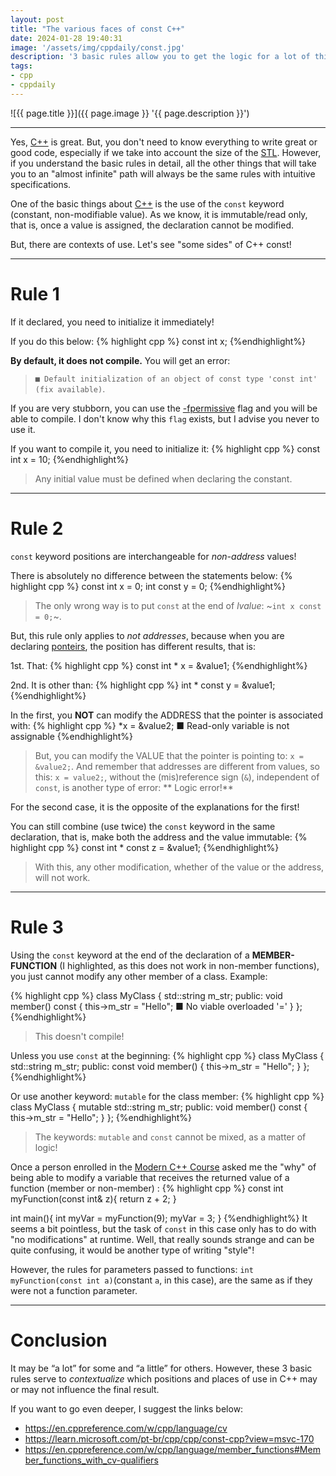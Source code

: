 ```yaml
---
layout: post
title: "The various faces of const C++"
date: 2024-01-28 19:40:31
image: '/assets/img/cppdaily/const.jpg'
description: '3 basic rules allow you to get the logic for a lot of things!'
tags:
- cpp
- cppdaily
---
```


![{{ page.title }}]({{ page.image }} '{{ page.description }}')

---

Yes, [C++](https://terminalroot.com/tags#cpp) is great. But, you don't need to know everything to write great or good code, especially if we take into account the size of the [STL](https://en.wikipedia.org/wiki/Standard_Template_Library). However, if you understand the basic rules in detail, all the other things that will take you to an "almost infinite" path will always be the same rules with intuitive specifications.

One of the basic things about [C++](https://terminalroot.com/tags#cpp) is the use of the `const` keyword (constant, non-modifiable value). As we know, it is immutable/read only, that is, once a value is assigned, the declaration cannot be modified.

But, there are contexts of use. Let's see "some sides" of C++ const!

---

# Rule 1
If it declared, you need to initialize it immediately!

If you do this below:
{% highlight cpp %}
const int x;
{%endhighlight%}

**By default, it does not compile.** You will get an error:
> `■ Default initialization of an object of const type 'const int' (fix available)`.

If you are very stubborn, you can use the [-fpermissive](https://gcc.gnu.org/onlinedocs/gcc/Warning-Options.html#index-fpermissive) flag and you will be able to compile. I don't know why this `flag` exists, but I advise you never to use it.

If you want to compile it, you need to initialize it:
{% highlight cpp %}
const int x = 10;
{%endhighlight%}
> Any initial value must be defined when declaring the constant.

---

# Rule 2
`const` keyword positions are interchangeable for *non-address* values!

There is absolutely no difference between the statements below:
{% highlight cpp %}
const int x = 0;
int const y = 0;
{%endhighlight%}
> The only wrong way is to put `const` at the end of *lvalue*: ~`int x const = 0;`~.

But, this rule only applies to *not addresses*, because when you are declaring [ponteirs](https://en.wikipedia.org/wiki/Pointer_(computer_programming)), the position has different results, that is:

1st. That:
{% highlight cpp %}
const int * x = &value1;
{%endhighlight%}

2nd. It is other than:
{% highlight cpp %}
int * const y = &value1;
{%endhighlight%}

In the first, you **NOT** can modify the ADDRESS that the pointer is associated with:
{% highlight cpp %}
*x = &value2; ■ Read-only variable is not assignable
{%endhighlight%}
> But, you can modify the VALUE that the pointer is pointing to: `x = &value2;`. And remember that addresses are different from values, so this: `x = value2;`, without the (mis)reference sign (`&`), independent of `const`, is another type of error: ** Logic error!**

For the second case, it is the opposite of the explanations for the first!

You can still combine (use twice) the `const` keyword in the same declaration, that is, make both the address and the value immutable:
{% highlight cpp %}
const int * const z = &value1;
{%endhighlight%}
> With this, any other modification, whether of the value or the address, will not work.

---

# Rule 3
Using the `const` keyword at the end of the declaration of a **MEMBER-FUNCTION** (I highlighted, as this does not work in non-member functions), you just cannot modify any other member of a class. Example:

{% highlight cpp %}
class MyClass {
   std::string m_str;
   public:
     void member() const {
       this->m_str = "Hello"; ■ No viable overloaded '='
     }
};
{%endhighlight%}
> This doesn't compile!

Unless you use `const` at the beginning:
{% highlight cpp %}
class MyClass {
   std::string m_str;
   public:
     const void member() {
       this->m_str = "Hello";
     }
};
{%endhighlight%}

Or use another keyword: `mutable` for the class member:
{% highlight cpp %}
class MyClass {
   mutable std::string m_str;
   public:
     void member() const {
       this->m_str = "Hello";
     }
};
{%endhighlight%}
> The keywords: `mutable` and `const` cannot be mixed, as a matter of logic!

Once a person enrolled in the [Modern C++ Course](https://terminalroot.com/tags#cpp) asked me the "why" of being able to modify a variable that receives the returned value of a function (member or non-member) :
{% highlight cpp %}
const int myFunction(const int& z){
   return z + 2;
}

int main(){
   int myVar = myFunction(9);
   myVar = 3;
}
{%endhighlight%}
It seems a bit pointless, but the task of `const` in this case only has to do with "no modifications" at runtime. Well, that really sounds strange and can be quite confusing, it would be another type of writing "style"!

However, the rules for parameters passed to functions: `int myFunction(const int a)`(constant `a`, in this case), are the same as if they were not a function parameter.

---

# Conclusion
It may be “a lot” for some and “a little” for others. However, these 3 basic rules serve to *contextualize* which positions and places of use in C++ may or may not influence the final result.

If you want to go even deeper, I suggest the links below:
+ <https://en.cppreference.com/w/cpp/language/cv>
+ <https://learn.microsoft.com/pt-br/cpp/cpp/const-cpp?view=msvc-170>
+ <https://en.cppreference.com/w/cpp/language/member_functions#Member_functions_with_cv-qualifiers>

